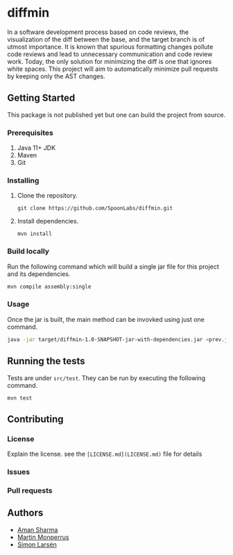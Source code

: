 # diffmin

In a software development process based on code reviews, the visualization of 
the diff between the base, and the target branch is of utmost importance. It is
known that spurious formatting changes pollute code reviews and lead to
unnecessary communication and code review work. Today, the only solution for
minimizing the diff is one that ignores white spaces. This project will aim to
automatically minimize pull requests by keeping only the AST changes.

## Getting Started

This package is not published yet but one can build the project from source.

### Prerequisites

1. Java 11+ JDK
2. Maven
3. Git

### Installing

1. Clone the repository.
    ```shell
    git clone https://github.com/SpoonLabs/diffmin.git
    ```
2. Install dependencies.
    ```shell
    mvn install
    ```

### Build locally

Run the following command which will build a single jar file for this project
and its dependencies.

```sh
mvn compile assembly:single
```

### Usage

Once the jar is built, the main method can be invovked using just one command.

```sh
java -jar target/diffmin-1.0-SNAPSHOT-jar-with-dependencies.jar <prev.java> <new.java>
```

## Running the tests

Tests are under `src/test`. They can be run by executing the following command.

```shell
mvn test
```

## Contributing

### License

Explain the license. see the `[LICENSE.md](LICENSE.md)` file for details

### Issues

### Pull requests

## Authors

* [Aman Sharma](https://github.com/algomaster99)
* [Martin Monperrus](https://github.com/monperrus)
* [Simon Larsén](https://github.com/slarse)
